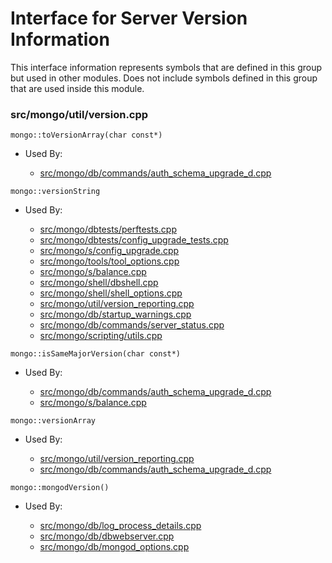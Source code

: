 
# Interface for Server Version Information
This interface information represents symbols that are defined in this group but used in other modules.  Does not include symbols defined in this group that are used inside this module.

### src/mongo/util/version.cpp

<div></div>

    mongo::toVersionArray(char const*)

- Used By:

    - [src/mongo/db/commands/auth\_schema\_upgrade\_d.cpp](../../../../security/authorization)

<div></div>

    mongo::versionString

- Used By:

    - [src/mongo/dbtests/perftests.cpp](../../../../tests/unit\_tests)
    - [src/mongo/dbtests/config\_upgrade\_tests.cpp](../../../../tests/unit\_tests)
    - [src/mongo/s/config\_upgrade.cpp](../../../../sharding/config\_metadata\_upgrade)
    - [src/mongo/tools/tool\_options.cpp](../../../../tools/tools)
    - [src/mongo/s/balance.cpp](../../../../sharding/balancer)
    - [src/mongo/shell/dbshell.cpp](../../../../mongo\_shell/mongo\_shell)
    - [src/mongo/shell/shell\_options.cpp](../../../../mongo\_shell/mongo\_shell)
    - [src/mongo/util/version\_reporting.cpp](../../../../utilities/utilities)
    - [src/mongo/db/startup\_warnings.cpp](../../../../process\_management/startup\_initialization)
    - [src/mongo/db/commands/server\_status.cpp](../../../../query\_and\_operation\_handling/database\_commands)
    - [src/mongo/scripting/utils.cpp](../../../../javascript/javascript\_libraries)

<div></div>

    mongo::isSameMajorVersion(char const*)

- Used By:

    - [src/mongo/db/commands/auth\_schema\_upgrade\_d.cpp](../../../../security/authorization)
    - [src/mongo/s/balance.cpp](../../../../sharding/balancer)

<div></div>

    mongo::versionArray

- Used By:

    - [src/mongo/util/version\_reporting.cpp](../../../../utilities/utilities)
    - [src/mongo/db/commands/auth\_schema\_upgrade\_d.cpp](../../../../security/authorization)

<div></div>

    mongo::mongodVersion()

- Used By:

    - [src/mongo/db/log\_process\_details.cpp](../../../../process\_management/logging\_system)
    - [src/mongo/db/dbwebserver.cpp](../../../../network/web\_server)
    - [src/mongo/db/mongod\_options.cpp](../../../../process\_management/mongod\_and\_mongos\_command\_line\_options)
